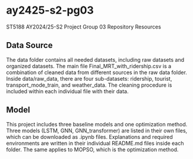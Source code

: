 # ay2425-s2-pg03
ST5188 AY2024/25-S2 Project Group 03 Repository Resources

## Data Source
The data folder contains all needed datasets, including raw datasets and organized datasets. The main file Final_MRT_with_ridership.csv is a combination of cleaned data from different sources in the raw data folder. Inside data/raw_data, there are four sub-datasets: ridership, tourist, transport_mode_train, and weather_data. The cleaning procedure is included within each individual file with their data.

## Model
This project includes three baseline models and one optimization method. Three models (LSTM, GNN, GNN_transformer) are listed in their own files, which can be downloaded as .ipynb files. Explanations and required environments are written in their individual README.md files inside each folder. The same applies to MOPSO, which is the optimization method.
